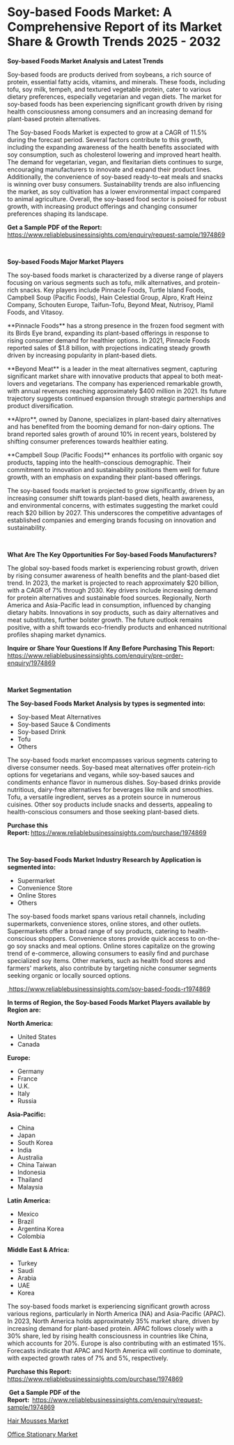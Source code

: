 <p><h1>Soy-based Foods Market: A Comprehensive Report of its Market Share & Growth Trends 2025 - 2032</h1></p><p><strong>Soy-based Foods Market Analysis and Latest Trends</strong></p>
<p><p>Soy-based foods are products derived from soybeans, a rich source of protein, essential fatty acids, vitamins, and minerals. These foods, including tofu, soy milk, tempeh, and textured vegetable protein, cater to various dietary preferences, especially vegetarian and vegan diets. The market for soy-based foods has been experiencing significant growth driven by rising health consciousness among consumers and an increasing demand for plant-based protein alternatives.</p><p>The Soy-based Foods Market is expected to grow at a CAGR of 11.5% during the forecast period. Several factors contribute to this growth, including the expanding awareness of the health benefits associated with soy consumption, such as cholesterol lowering and improved heart health. The demand for vegetarian, vegan, and flexitarian diets continues to surge, encouraging manufacturers to innovate and expand their product lines. Additionally, the convenience of soy-based ready-to-eat meals and snacks is winning over busy consumers. Sustainability trends are also influencing the market, as soy cultivation has a lower environmental impact compared to animal agriculture. Overall, the soy-based food sector is poised for robust growth, with increasing product offerings and changing consumer preferences shaping its landscape.</p></p>
<p><strong>Get a Sample PDF of the Report:&nbsp;</strong> <a href="https://www.reliablebusinessinsights.com/enquiry/request-sample/1974869?utm_campaign=57&utm_medium=2&utm_source=Github&utm_content=ia&utm_term=15012025&utm_id=soy-based-foods">https://www.reliablebusinessinsights.com/enquiry/request-sample/1974869</a></p>
<p>&nbsp;</p>
<p><strong>Soy-based Foods Major Market Players</strong></p>
<p><p>The soy-based foods market is characterized by a diverse range of players focusing on various segments such as tofu, milk alternatives, and protein-rich snacks. Key players include Pinnacle Foods, Turtle Island Foods, Campbell Soup (Pacific Foods), Hain Celestial Group, Alpro, Kraft Heinz Company, Schouten Europe, Taifun-Tofu, Beyond Meat, Nutrisoy, Plamil Foods, and Vitasoy.</p><p>**Pinnacle Foods** has a strong presence in the frozen food segment with its Birds Eye brand, expanding its plant-based offerings in response to rising consumer demand for healthier options. In 2021, Pinnacle Foods reported sales of $1.8 billion, with projections indicating steady growth driven by increasing popularity in plant-based diets.</p><p>**Beyond Meat** is a leader in the meat alternatives segment, capturing significant market share with innovative products that appeal to both meat-lovers and vegetarians. The company has experienced remarkable growth, with annual revenues reaching approximately $400 million in 2021. Its future trajectory suggests continued expansion through strategic partnerships and product diversification.</p><p>**Alpro**, owned by Danone, specializes in plant-based dairy alternatives and has benefited from the booming demand for non-dairy options. The brand reported sales growth of around 10% in recent years, bolstered by shifting consumer preferences towards healthier eating.</p><p>**Campbell Soup (Pacific Foods)** enhances its portfolio with organic soy products, tapping into the health-conscious demographic. Their commitment to innovation and sustainability positions them well for future growth, with an emphasis on expanding their plant-based offerings.</p><p>The soy-based foods market is projected to grow significantly, driven by an increasing consumer shift towards plant-based diets, health awareness, and environmental concerns, with estimates suggesting the market could reach $20 billion by 2027. This underscores the competitive advantages of established companies and emerging brands focusing on innovation and sustainability.</p></p>
<p>&nbsp;</p>
<p><strong>What Are The Key Opportunities For Soy-based Foods Manufacturers?</strong></p>
<p><p>The global soy-based foods market is experiencing robust growth, driven by rising consumer awareness of health benefits and the plant-based diet trend. In 2023, the market is projected to reach approximately $20 billion, with a CAGR of 7% through 2030. Key drivers include increasing demand for protein alternatives and sustainable food sources. Regionally, North America and Asia-Pacific lead in consumption, influenced by changing dietary habits. Innovations in soy products, such as dairy alternatives and meat substitutes, further bolster growth. The future outlook remains positive, with a shift towards eco-friendly products and enhanced nutritional profiles shaping market dynamics.</p></p>
<p><strong>Inquire or Share Your Questions If Any Before Purchasing This Report:</strong> <a href="https://www.reliablebusinessinsights.com/enquiry/pre-order-enquiry/1974869?utm_campaign=57&utm_medium=2&utm_source=Github&utm_content=ia&utm_term=15012025&utm_id=soy-based-foods">https://www.reliablebusinessinsights.com/enquiry/pre-order-enquiry/1974869</a></p>
<p>&nbsp;</p>
<p><strong>Market Segmentation</strong></p>
<p><strong>The Soy-based Foods Market Analysis by types is segmented into:</strong></p>
<p><ul><li>Soy-based Meat Alternatives</li><li>Soy-based Sauce & Condiments</li><li>Soy-based Drink</li><li>Tofu‎</li><li>Others</li></ul></p>
<p><p>The soy-based foods market encompasses various segments catering to diverse consumer needs. Soy-based meat alternatives offer protein-rich options for vegetarians and vegans, while soy-based sauces and condiments enhance flavor in numerous dishes. Soy-based drinks provide nutritious, dairy-free alternatives for beverages like milk and smoothies. Tofu, a versatile ingredient, serves as a protein source in numerous cuisines. Other soy products include snacks and desserts, appealing to health-conscious consumers and those seeking plant-based diets.</p></p>
<p><strong>Purchase this Report:&nbsp;</strong><a href="https://www.reliablebusinessinsights.com/purchase/1974869?utm_campaign=57&utm_medium=2&utm_source=Github&utm_content=ia&utm_term=15012025&utm_id=soy-based-foods">https://www.reliablebusinessinsights.com/purchase/1974869</a></p>
<p>&nbsp;</p>
<p><strong>The Soy-based Foods Market Industry Research by Application is segmented into:</strong></p>
<p><ul><li>Supermarket</li><li>Convenience Store</li><li>Online Stores</li><li>Others</li></ul></p>
<p><p>The soy-based foods market spans various retail channels, including supermarkets, convenience stores, online stores, and other outlets. Supermarkets offer a broad range of soy products, catering to health-conscious shoppers. Convenience stores provide quick access to on-the-go soy snacks and meal options. Online stores capitalize on the growing trend of e-commerce, allowing consumers to easily find and purchase specialized soy items. Other markets, such as health food stores and farmers' markets, also contribute by targeting niche consumer segments seeking organic or locally sourced options.</p></p>
<p><a href="https://www.reliablebusinessinsights.com/soy-based-foods-r1974869?utm_campaign=57&utm_medium=2&utm_source=Github&utm_content=ia&utm_term=15012025&utm_id=soy-based-foods">&nbsp;https://www.reliablebusinessinsights.com/soy-based-foods-r1974869</a></p>
<p><strong>In terms of Region, the Soy-based Foods Market Players available by Region are:</strong></p>
<p>
    <p> <strong> North America: </strong>
        <ul>
            <li>United States</li>
            <li>Canada</li>
        </ul>
        </p> 
    <p> <strong> Europe: </strong>
        <ul>
            <li>Germany</li>
            <li>France</li>
            <li>U.K.</li>
            <li>Italy</li>
            <li>Russia</li>
        </ul>
        </p> 
    <p> <strong> Asia-Pacific: </strong>
        <ul>
            <li>China</li>
            <li>Japan</li>
            <li>South Korea</li>
            <li>India</li>
            <li>Australia</li>
            <li>China Taiwan</li>
            <li>Indonesia</li>
            <li>Thailand</li>
            <li>Malaysia</li>
        </ul>
        </p> 
    <p> <strong> Latin America: </strong>
        <ul>
            <li>Mexico</li>
            <li>Brazil</li>
            <li>Argentina Korea</li>
            <li>Colombia</li>
        </ul>
        </p> 
    <p> <strong> Middle East & Africa: </strong>
        <ul>
            <li>Turkey</li>
            <li>Saudi</li>
            <li>Arabia</li>
            <li>UAE</li>
            <li>Korea</li>
        </ul>
    </p>
    </p>
<p><p>The soy-based foods market is experiencing significant growth across various regions, particularly in North America (NA) and Asia-Pacific (APAC). In 2023, North America holds approximately 35% market share, driven by increasing demand for plant-based protein. APAC follows closely with a 30% share, led by rising health consciousness in countries like China, which accounts for 20%. Europe is also contributing with an estimated 15%. Forecasts indicate that APAC and North America will continue to dominate, with expected growth rates of 7% and 5%, respectively.</p></p>
<p><strong>Purchase this Report: </strong><a href="https://www.reliablebusinessinsights.com/purchase/1974869?utm_campaign=57&utm_medium=2&utm_source=Github&utm_content=ia&utm_term=15012025&utm_id=soy-based-foods">https://www.reliablebusinessinsights.com/purchase/1974869</a></p>
<p>&nbsp;<strong>Get a Sample PDF of the Report:&nbsp;&nbsp;</strong><a href="https://www.reliablebusinessinsights.com/enquiry/request-sample/1974869?utm_campaign=57&utm_medium=2&utm_source=Github&utm_content=ia&utm_term=15012025&utm_id=soy-based-foods">https://www.reliablebusinessinsights.com/enquiry/request-sample/1974869</a></p>
<p><strong></strong></p>
<p><p><a href="https://github.com/ccreola81/Market-Research-Report-List-1/blob/main/hair-mousses-market.md?utm_campaign=57&utm_medium=2&utm_source=Github&utm_content=ia&utm_term=15012025&utm_id=soy-based-foods">Hair Mousses Market</a></p><p><a href="https://github.com/bolalfredia7777/Market-Research-Report-List-1/blob/main/office-stationary-market.md?utm_campaign=57&utm_medium=2&utm_source=Github&utm_content=ia&utm_term=15012025&utm_id=soy-based-foods">Office Stationary Market</a></p></p>